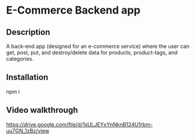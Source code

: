 # E-Commerce Backend app 

## Description 
A back-end app (designed for an e-commerce service) where the user can get, post, put, and destroy/delete data for products, product-tags, and categories. 

## Installation
npm i 

## Video walkthrough
https://drive.google.com/file/d/1sULJEYxYnNknB124U1rbm-uu7GN_1zBz/view

